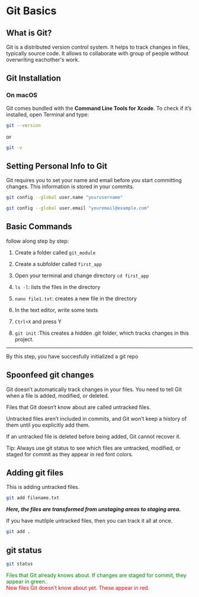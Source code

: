 # Git Basics

## What is Git?

Git is a distributed version control system. It helps to track changes in files, typically source code. It allows to collaborate with group of people without overwriting eachother's work.

## Git Installation

### On macOS

Git comes bundled with the **Command Line Tools for Xcode**. To check if it’s installed, open Terminal and type:

```bash
git --version
```

or

```bash
git -v
```

## Setting Personal Info to Git

Git requires you to set your name and email before you start committing changes. This information is stored in your commits.

```bash
git config --global user.name "yourusername"
```

```bash
git config --global user.email "youremail@example.com"
```

## Basic Commands

follow along step by step:

1. Create a folder called `git_module`
2. Create a subfolder called `first_app`
3. Open your terminal and change directory `cd first_app`
4. `ls -l`: lists the files in the directory
5. `nano file1.txt`: creates a new file in the directory
6. In the text editor, write some texts
7. `Ctrl+X` and press Y

8. `git init`
   :This creates a hidden .git folder, which tracks changes in this project.

---

By this step, you have succesfully initialized a git repo

## Spoonfeed git changes

Git doesn’t automatically track changes in your files. You need to tell Git when a file is added, modified, or deleted.

Files that Git doesn’t know about are called untracked files.

Untracked files aren’t included in commits, and Git won’t keep a history of them until you explicitly add them.

If an untracked file is deleted before being added, Git cannot recover it.

Tip: Always use git status to see which files are untracked, modified, or staged for commit as they appear in red font colors.

## Adding git files

This is adding untracked files.

```bash
git add filename.txt
```

**_Here, the files are transformed from unstaging areas to staging area._**

If you have mutilple untracked files, then you can track it all at once.

```bash
git add .
```

## git status

```bash
git status
```

<span style="color:green">Files that Git already knows about. If changes are staged for commit, they appear in green..</span> </br>
<span style="color:red">New files Git doesn’t know about yet. These appear in red.</span>
